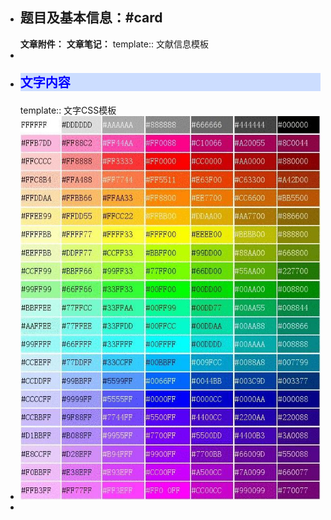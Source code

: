 - ## **题目及基本信息：**#card
  **文章附件：**
  **文章笔记：**
  template:: 文献信息模板
- <style>
  - #p2::selection {
  - background: yellow;
  - }
  - #p3::selection {
  - background: blue;
  - }
  - </style>
- <p style="
  font-family:微软雅黑;
  color:blue;
  font-weight:bold;
  font-size:20px;
  background:#CCDDFF";
  >文字内容</p>
  template:: 文字CSS模板
- ![image.png](../assets/image_1645783063454_0.png)
-